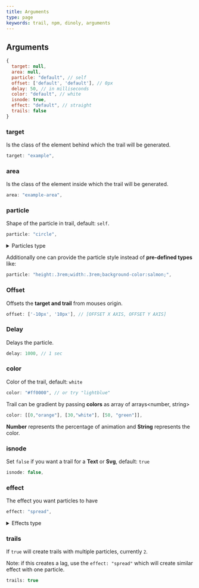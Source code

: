 ```yaml
---
title: Arguments
type: page
keywords: trail, npm, dinoly, arguments
---
```

## Arguments
```js
{
  target: null,
  area: null,
  particle: "default", // self
  offset: ['default', 'default'], // 0px
  delay: 50, // in milliseconds
  color: "default", // white
  isnode: true,
  effect: "default", // straight
  trails: false
}
```

### target
Is the class of the element behind which the trail will be generated.
```js
target: "example",
```

### area
Is the class of the element inside which the trail will be generated.
```js
area: "example-area",
```

### particle
Shape of the particle in trail, default: `self`.
```js
particle: "circle",
```
<details>
<summary>Particles type</summary>

  + "circle"
  + "triangle"
  + "square"
</details>

Additionally one can provide the particle style instead of **pre-defined types** like:
```js
particle: "height:.3rem;width:.3rem;background-color:salmon;",
```
### Offset
Offsets the **target and trail** from mouses origin.

```js
offset: ['-10px', '10px'], // [OFFSET X AXIS, OFFSET Y AXIS]
```

### Delay
Delays the particle.

```js
delay: 1000, // 1 sec
```

### color
Color of the trail, default: `white`
```js
color: "#ff0000", // or try "lightblue"
```
Trail can be gradient by passing **colors** as array of arrays<number, string>
```js
color: [[0,"orange"], [30,"white"], [50, "green"]],
```
**Number** represents the percentage of animation and **String** represents the color.

### isnode
Set `false` if you want a trail for a **Text** or **Svg**, default: `true`
```js
isnode: false,
```

<!-- ### margin
value of the margin that is applied on the **html node**.
```js
margin: "2px",
``` -->

### effect
The effect you want particles to have
```js
effect: "spread",
```
<details>
<summary>Effects type</summary>

  + "spread"
  + "rotate"
</details>

### trails
If `true` will create trails with multiple particles, currently `2`.

Note: if this creates a lag, use the `effect: "spread"` which will create similar effect with one particle.
```js
trails: true
```
